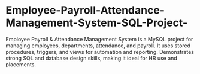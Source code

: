 # Employee-Payroll-Attendance-Management-System-SQL-Project-
Employee Payroll &amp; Attendance Management System is a MySQL project for managing employees, departments, attendance, and payroll. It uses stored procedures, triggers, and views for automation and reporting. Demonstrates strong SQL and database design skills, making it ideal for HR use and placements.
